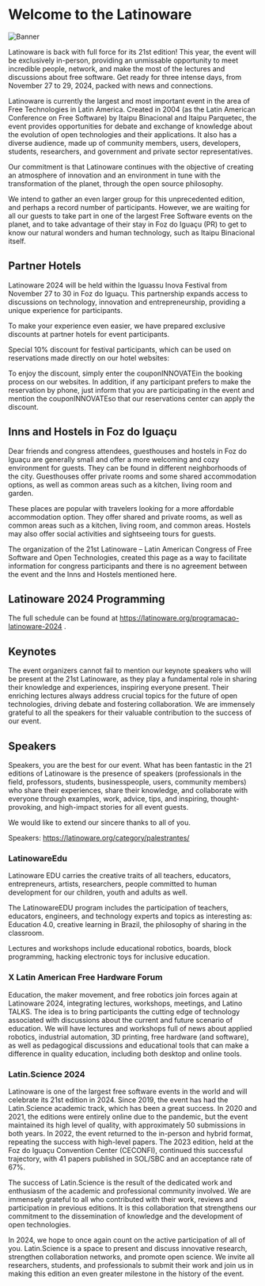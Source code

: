 # Welcome to the Latinoware

![Banner](https://latinoware.org/wp-content/uploads/2024/07/logo_2024.svg)

Latinoware is back with full force for its 21st edition! This year, the event will be exclusively in-person, providing an unmissable opportunity to meet incredible people, network, and make the most of the lectures and discussions about free software. Get ready for three intense days, from November 27 to 29, 2024, packed with news and connections.

Latinoware is currently the largest and most important event in the area of ​​Free Technologies in Latin America. Created in 2004 (as the Latin American Conference on Free Software) by Itaipu Binacional and Itaipu Parquetec, the event provides opportunities for debate and exchange of knowledge about the evolution of open technologies and their applications. It also has a diverse audience, made up of community members, users, developers, students, researchers, and government and private sector representatives.

Our commitment is that Latinoware continues with the objective of creating an atmosphere of innovation and an environment in tune with the transformation of the planet, through the open source philosophy.

We intend to gather an even larger group for this unprecedented edition, and perhaps a record number of participants. However, we are waiting for all our guests to take part in one of the largest Free Software events on the planet, and to take advantage of their stay in Foz do Iguaçu (PR) to get to know our natural wonders and human technology, such as Itaipu Binacional itself.

## Partner Hotels

Latinoware 2024 will be held within the Iguassu Inova Festival  from November 27 to 30 in Foz do Iguaçu. This partnership expands access to discussions on technology, innovation and entrepreneurship, providing a unique experience for participants.

To make your experience even easier, we have prepared exclusive discounts at partner hotels for event participants.

Special 10% discount for festival participants, which can be used on reservations made directly on our hotel websites: 

 To enjoy the discount, simply enter the couponINNOVATEin the booking process on our websites. In addition, if any participant prefers to make the reservation by phone, just inform that you are participating in the event and mention the couponINNOVATEso that our reservations center can apply the discount. 

## Inns and Hostels in Foz do Iguaçu

Dear friends and congress attendees, guesthouses and hostels in Foz do Iguaçu are generally small and offer a more welcoming and cozy environment for guests. They can be found in different neighborhoods of the city. Guesthouses offer private rooms and some shared accommodation options, as well as common areas such as a kitchen, living room and garden.

These places are popular with travelers looking for a more affordable accommodation option. They offer shared and private rooms, as well as common areas such as a kitchen, living room, and common areas. Hostels may also offer social activities and sightseeing tours for guests.

The organization of the 21st Latinoware – Latin American Congress of Free Software and Open Technologies, created this page as a way to facilitate information for congress participants and there is no agreement between the event and the Inns and Hostels mentioned here.

## Latinoware 2024 Programming

The full schedule can be found at https://latinoware.org/programacao-latinoware-2024 .

## Keynotes

The event organizers cannot fail to mention our keynote speakers who will be present at the 21st Latinoware, as they play a fundamental role in sharing their knowledge and experiences, inspiring everyone present. Their enriching lectures always address crucial topics for the future of open technologies, driving debate and fostering collaboration. We are immensely grateful to all the speakers for their valuable contribution to the success of our event.

## Speakers

Speakers, you are the best for our event.
What has been fantastic in the 21 editions of Latinoware is the presence of speakers (professionals in the field, professors, students, businesspeople, users, community members) who share their experiences, share their knowledge, and collaborate with everyone through examples, work, advice, tips, and inspiring, thought-provoking, and high-impact stories for all event guests.

We would like to extend our sincere thanks to all of you.

Speakers: https://latinoware.org/category/palestrantes/


### LatinowareEdu

Latinoware EDU carries the creative traits of all teachers, educators, entrepreneurs, artists, researchers, people committed to human development for our children, youth and adults as well.

The LatinowareEDU program includes the participation of teachers, educators, engineers, and technology experts and topics as interesting as: Education 4.0, creative learning in Brazil, the philosophy of sharing in the classroom.

Lectures and workshops include educational robotics, boards, block programming, hacking electronic toys for inclusive education.

### X Latin American Free Hardware Forum

Education, the maker movement, and free robotics join forces again at Latinoware 2024, integrating lectures, workshops, meetings, and Latino TALKS. The idea is to bring participants the cutting edge of technology associated with discussions about the current and future scenario of education. We will have lectures and workshops full of news about applied robotics, industrial automation, 3D printing, free hardware (and software), as well as pedagogical discussions and educational tools that can make a difference in quality education, including both desktop and online tools.

### Latin.Science 2024

Latinoware is one of the largest free software events in the world and will celebrate its 21st edition in 2024. Since 2019, the event has had the Latin.Science academic track, which has been a great success. In 2020 and 2021, the editions were entirely online due to the pandemic, but the event maintained its high level of quality, with approximately 50 submissions in both years. In 2022, the event returned to the in-person and hybrid format, repeating the success with high-level papers. The 2023 edition, held at the Foz do Iguaçu Convention Center (CECONFI), continued this successful trajectory, with 41 papers published in SOL/SBC and an acceptance rate of 67%.

The success of Latin.Science is the result of the dedicated work and enthusiasm of the academic and professional community involved. We are immensely grateful to all who contributed with their work, reviews and participation in previous editions. It is this collaboration that strengthens our commitment to the dissemination of knowledge and the development of open technologies.

In 2024, we hope to once again count on the active participation of all of you. Latin.Science is a space to present and discuss innovative research, strengthen collaboration networks, and promote open science. We invite all researchers, students, and professionals to submit their work and join us in making this edition an even greater milestone in the history of the event.

